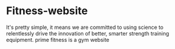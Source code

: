 # Fitness-website
It's pretty simple, it means we are committed to using science to relentlessly drive the innovation of better, smarter strength training equipment.
prime fitness is a gym website
